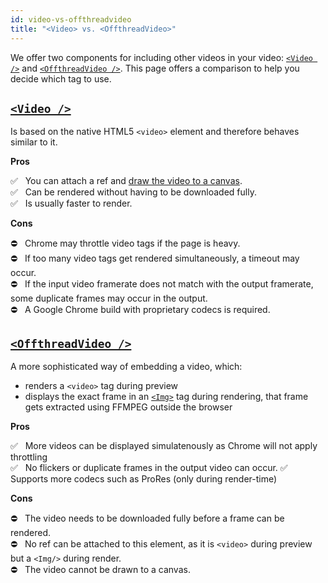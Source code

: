 ```yaml
---
id: video-vs-offthreadvideo
title: "<Video> vs. <OffthreadVideo>"
---
```


We offer two components for including other videos in your video: [`<Video />`](/docs/video) and [`<OffthreadVideo />`](/docs/offthreadvideo).
This page offers a comparison to help you decide which tag to use.

## [`<Video />`](/docs/video)

Is based on the native HTML5 `<video>` element and therefore behaves similar to it.

**Pros**

✅ &nbsp; You can attach a ref and [draw the video to a canvas](/docs/video-manipulation).  
✅ &nbsp; Can be rendered without having to be downloaded fully.  
✅ &nbsp; Is usually faster to render.

**Cons**

⛔ &nbsp; Chrome may throttle video tags if the page is heavy.  
⛔ &nbsp; If too many video tags get rendered simultaneously, a timeout may occur.  
⛔ &nbsp; If the input video framerate does not match with the output framerate, some duplicate frames may occur in the output.  
⛔ &nbsp; A Google Chrome build with proprietary codecs is required.

## [`<OffthreadVideo />`](/docs/offthreadvideo)

A more sophisticated way of embedding a video, which:

- renders a `<video>` tag during preview
- displays the exact frame in an [`<Img>`](/docs/img) tag during rendering, that frame gets extracted using FFMPEG outside the browser

**Pros**

✅ &nbsp; More videos can be displayed simulatenously as Chrome will not apply throttling  
✅ &nbsp; No flickers or duplicate frames in the output video can occur.
✅ &nbsp; Supports more codecs such as ProRes (only during render-time)

**Cons**

⛔ &nbsp; The video needs to be downloaded fully before a frame can be rendered.  
⛔ &nbsp; No ref can be attached to this element, as it is `<video>` during preview but a `<Img/>` during render.  
⛔ &nbsp; The video cannot be drawn to a canvas.
